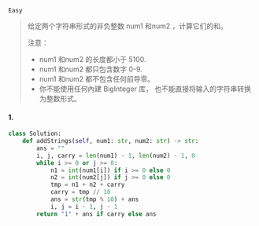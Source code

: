 `Easy`

> 给定两个字符串形式的非负整数 num1 和num2 ，计算它们的和。
>
> 注意：
>
> - num1 和num2 的长度都小于 5100.
> - num1 和num2 都只包含数字 0-9.
> - num1 和num2 都不包含任何前导零。
> - 你不能使用任何內建 BigInteger 库， 也不能直接将输入的字符串转换为整数形式。

#### 1. 

```python
class Solution:
    def addStrings(self, num1: str, num2: str) -> str:
        ans = ""
        i, j, carry = len(num1) - 1, len(num2) - 1, 0
        while i >= 0 or j >= 0:
            n1 = int(num1[i]) if i >= 0 else 0
            n2 = int(num2[j]) if j >= 0 else 0
            tmp = n1 + n2 + carry
            carry = tmp // 10
            ans = str(tmp % 10) + ans
            i, j = i - 1, j - 1
        return "1" + ans if carry else ans
```

